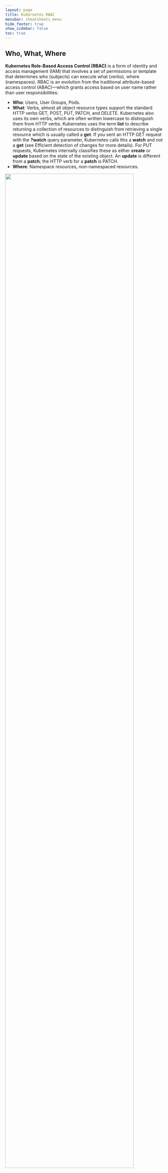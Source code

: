 ```yaml
---
layout: page
title: Kubernetes RBAC
menubar: cheatsheets_menu
hide_footer: true
show_sidebar: false
toc: true
---
```


## Who, What, Where

**Kubernetes Role-Based Access Control (RBAC)** is a form of identity and access 
management (IAM) that involves a set of permissions or template that determines 
who (subjects) can execute what (verbs), where (namespaces). RBAC is an evolution 
from the traditional attribute-based access control (ABAC)—which grants access 
based on user name rather than user responsibilities:

* **Who**: Users, User Groups, Pods.
* **What**: Verbs, almost all object resource types support the standard HTTP verbs 
  GET, POST, PUT, PATCH, and DELETE. Kubernetes also uses its own verbs, 
  which are often written lowercase to distinguish them from HTTP verbs. Kubernetes 
  uses the term **list** to describe returning a collection of resources to distinguish 
  from retrieving a single resource which is usually called a **get**. If you sent an 
  HTTP GET request with the **?watch** query parameter, Kubernetes calls this a **watch** 
  and not a **get** (see Efficient detection of changes for more details). For PUT 
  requests, Kubernetes internally classifies these as either **create** or **update** 
  based on the state of the existing object. An **update** is different from a **patch**; 
  the HTTP verb for a **patch** is PATCH.
* **Where**: Namespace resources, non-namespaced resources.

<img align="center" width="90%" src="../../../images/relations-RBAC.png">

## Building blocks: Roles and bindings

Role-based access control (RBAC) is a method of regulating access to computer 
or network resources based on the roles of individual users within your organization.

RBAC authorization uses the ```rbac.authorization.k8s.io``` API group to drive authorization 
decisions, allowing you to dynamically configure policies through the Kubernetes API.

The RBAC API declares four kinds of Kubernetes object: Role, ClusterRole, RoleBinding 
and ClusterRoleBinding.


<img align="center" width="100%" src="../../../images/kubernetes-RBAC.png">

## Examples

## Key points

| Concept  | Description |
| ------------- | ------------- |
| White listing security model | An RBAC Role or ClusterRole contains rules that represent a set of permissions. Permissions are purely additive (there are no "deny" rules) |
| Role -> Namespace  | A Role always sets permissions within a particular namespace; when you create a Role, you have to specify the namespace it belongs in.  |
| ClusterRole -> Non Namespace| ClusterRole, by contrast, is a non-namespaced resource. The resources have different names (Role and ClusterRole) because a Kubernetes object always has to be either namespaced or not namespaced; it can't be both. |
|RoleBinding | A role binding grants the permissions defined in a role to a user or set of users. It holds a list of subjects (users, groups, or service accounts), and a reference to the role being granted. A RoleBinding grants permissions within a specific namespace |
|ClusterRoleBinding | The same than RoleBinding but a ClusterRoleBinding grants that access cluster-wide |

